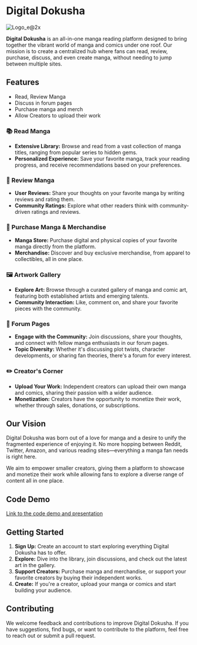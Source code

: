 # Digital Dokusha
![Logo_e@2x](https://github.com/user-attachments/assets/c6b77012-d5fe-40c9-ba83-dcf55e8a2485)

**Digital Dokusha** is an all-in-one manga reading platform designed to bring together the vibrant world of manga and comics under one roof. Our mission is to create a centralized hub where fans can read, review, purchase, discuss, and even create manga, without needing to jump between multiple sites.

## Features
* Read, Review Manga
* Discuss in forum pages
* Purchase manga and merch
* Allow Creators to upload their work
### 📚 Read Manga
- **Extensive Library:** Browse and read from a vast collection of manga titles, ranging from popular series to hidden gems.
- **Personalized Experience:** Save your favorite manga, track your reading progress, and receive recommendations based on your preferences.

### 📝 Review Manga
- **User Reviews:** Share your thoughts on your favorite manga by writing reviews and rating them.
- **Community Ratings:** Explore what other readers think with community-driven ratings and reviews.

### 🛒 Purchase Manga & Merchandise
- **Manga Store:** Purchase digital and physical copies of your favorite manga directly from the platform.
- **Merchandise:** Discover and buy exclusive merchandise, from apparel to collectibles, all in one place.

### 🖼️ Artwork Gallery
- **Explore Art:** Browse through a curated gallery of manga and comic art, featuring both established artists and emerging talents.
- **Community Interaction:** Like, comment on, and share your favorite pieces with the community.

### 💬 Forum Pages
- **Engage with the Community:** Join discussions, share your thoughts, and connect with fellow manga enthusiasts in our forum pages.
- **Topic Diversity:** Whether it's discussing plot twists, character developments, or sharing fan theories, there's a forum for every interest.

### ✏️ Creator's Corner
- **Upload Your Work:** Independent creators can upload their own manga and comics, sharing their passion with a wider audience.
- **Monetization:** Creators have the opportunity to monetize their work, whether through sales, donations, or subscriptions.

## Our Vision

Digital Dokusha was born out of a love for manga and a desire to unify the fragmented experience of enjoying it. No more hopping between Reddit, Twitter, Amazon, and various reading sites—everything a manga fan needs is right here.

We aim to empower smaller creators, giving them a platform to showcase and monetize their work while allowing fans to explore a diverse range of content all in one place.
## Code Demo
[Link to the code demo and presentation](https://drive.google.com/file/d/1-_A4TdAlAMFx_iikDp7AYaDf6I-EnY8c/view?usp=sharing)

## Getting Started

1. **Sign Up:** Create an account to start exploring everything Digital Dokusha has to offer.
2. **Explore:** Dive into the library, join discussions, and check out the latest art in the gallery.
3. **Support Creators:** Purchase manga and merchandise, or support your favorite creators by buying their independent works.
4. **Create:** If you're a creator, upload your manga or comics and start building your audience.

## Contributing

We welcome feedback and contributions to improve Digital Dokusha. If you have suggestions, find bugs, or want to contribute to the platform, feel free to reach out or submit a pull request.
